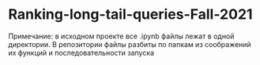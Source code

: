 # Ranking-long-tail-queries-Fall-2021
Примечание: в исходном проекте все .ipynb файлы лежат в одной директории. В репозитории файлы разбиты по папкам из соображений их функций и последовательности запуска
